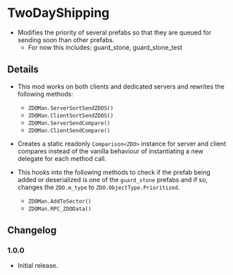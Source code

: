 ﻿# TwoDayShipping

  * Modifies the priority of several prefabs so that they are queued for sending soon than other prefabs.
    * For now this includes: guard_stone, guard_stone_test

## Details

  * This mod works on both clients and dedicated servers and rewrites the following methods:
    * `ZDOMan.ServerSortSendZDOS()`
    * `ZDOMan.ClientSortSendZDOS()`
    * `ZDOMan.ServerSendCompare()`
    * `ZDOMan.ClientSendCompare()`

  * Creates a static readonly `Comparison<ZDO>` instance for server and client compares instead of the vanilla
    behaviour of instantiating a new delegate for each method call.

  * This hooks into the following methods to check if the prefab being added or deserialized is one of the
    `guard_stone` prefabs and if so, changes the `ZDO.m_type` to `ZDO.ObjectType.Prioritized`.
    * `ZDOMan.AddToSector()`
    * `ZDOMan.RPC_ZDOData()`

## Changelog

### 1.0.0

  * Initial release.